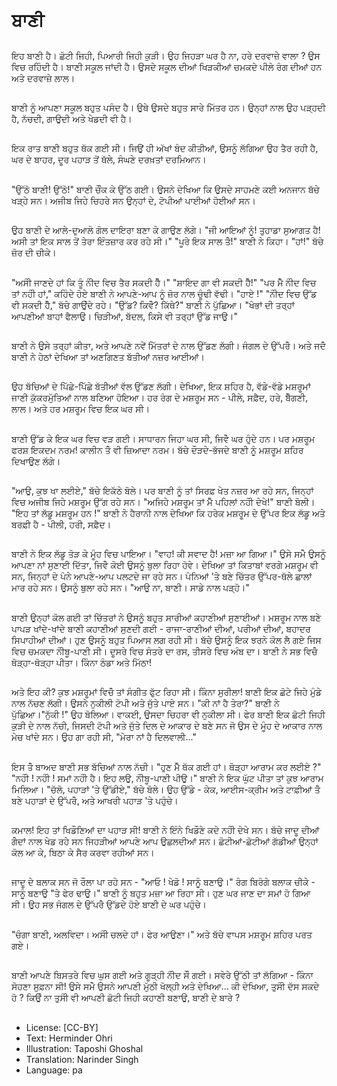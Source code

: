 # ਬਾਣੀ

##
ਇਹ ਬਾਣੀ ਹੈ। ਛੋਟੀ ਜਿਹੀ, ਪਿਆਰੀ ਜਿਹੀ ਕੁੜੀ। ਉਹ ਜਿਹੜਾ ਘਰ ਹੈ ਨਾ, ਹਰੇ ਦਰਵਾਜ਼ੇ ਵਾਲਾ ?
ਉਸ ਵਿਚ ਰਹਿੰਦੀ ਹੈ। ਬਾਣੀ ਸਕੂਲ ਜਾਂਦੀ ਹੈ।
ਉਸਦੇ ਸਕੂਲ ਦੀਆਂ ਖਿੜਕੀਆਂ ਚਮਕਦੇ ਪੀਲੇ ਰੰਗ ਦੀਆਂ ਹਨ ਅਤੇ ਦਰਵਾਜ਼ੇ ਲਾਲ।

##
ਬਾਣੀ ਨੂੰ ਆਪਣਾ ਸਕੂਲ ਬਹੁਤ ਪਸੰਦ ਹੈ।
ਉਥੇ ਉਸਦੇ ਬਹੁਤ ਸਾਰੇ ਮਿੱਤਰ ਹਨ। ਉਨ੍ਹਾਂ ਨਾਲ ਉਹ ਪੜ੍ਹਦੀ ਹੈ, ਨੱਚਦੀ, ਗਾਉਦੀ ਅਤੇ ਖੇਡਦੀ ਵੀ ਹੈ।

##
ਇਕ ਰਾਤ ਬਾਣੀ ਬਹੁਤ ਥੱਕ ਗਈ ਸੀ। ਜਿਉਂ ਹੀ ਅੱਖਾਂ ਬੰਦ ਕੀਤੀਆਂ, ਉਸਨੂੰ ਲੱਗਿਆ ਉਹ ਤੈਰ ਰਹੀ ਹੈ, ਘਰ ਦੇ ਬਾਹਰ, ਦੂਰ ਪਹਾੜ ਤੋਂ ਥੱਲੇ, ਸੰਘਣੇ ਦਰਖ਼ਤਾਂ ਦਰਮਿਆਨ।

##
"ਉੱਠੋ ਬਾਣੀ! ਉੱਠੋ!" ਬਾਣੀ ਚੌੰਕ ਕੇ ਉੱਠ ਗਈ।
ਉਸਨੇ ਦੇਖਿਆ ਕਿ ਉਸਦੇ ਸਾਹਮਣੇ ਕਈ ਅਨਜਾਨ ਬੱਚੇ ਖੜ੍ਹੇ ਸਨ।
ਅਜੀਬ ਜਿਹੇ ਚਿਹਰੇ ਸਨ ਉਨ੍ਹਾਂ ਦੇ, ਟੋਪੀਆਂ ਪਾਈਆਂ ਹੋਈਆਂ ਸਨ।

##
ਉਹ ਬਾਣੀ ਦੇ ਆਲੇ-ਦੁਆਲੇ ਗੋਲ ਦਾਇਰਾ ਬਣਾ ਕੇ ਗਾਉਣ ਲੱਗੇ।
"ਜੀ ਆਇਆਂ ਨੂੰ! ਤੁਹਾਡਾ ਸੁਆਗਤ ਹੈ! ਅਸੀ ਤਾਂ ਇਕ ਸਾਲ ਤੋਂ ਤੇਰਾ ਇੰਤਜ਼ਾਰ ਕਰ ਰਹੇ ਸੀ।"
"ਪੂਰੇ ਇਕ ਸਾਲ ਤੋੰ!" ਬਾਣੀ ਨੇ ਕਿਹਾ। "ਹਾਂ!" ਬੱਚੇ ਜ਼ੋਰ ਦੀ ਚੀਕੇ।

##
"ਅਸੀੰ ਜਾਣਦੇ ਹਾਂ ਕਿ ਤੂੰ ਨੀੰਦ ਵਿਚ ਤੈਰ ਸਕਦੀ ਹੈੰ।"
"ਸ਼ਾਇਦ ਗਾ ਵੀ ਸਕਦੀ ਹੈੰ!"
"ਪਰ ਮੈੰ ਨੀੰਦ ਵਿਚ ਤਾਂ ਨਹੀੰ ਹਾਂ," ਕਹਿੰਦੇ ਹੋਏ ਬਾਣੀ ਨੇ ਆਪਣੇ-ਆਪ ਨੂੰ ਜ਼ੋਰ ਨਾਲ ਚੂੰਢੀ ਵੱਢੀ। "ਹਾਏ !"
"ਨੀੰਦ ਵਿਚ ਉੱਡ ਵੀ ਸਕਦੀ ਹੈੰ," ਬੱਚੇ ਗਾਉੰਦੇ ਰਹੇ। "ਉੱਡ? ਕਿਵੇੰ? ਕਿੱਥੇ?" ਬਾਣੀ ਨੇ ਪੁੱਛਿਆ।
"ਖੰਭਾਂ ਦੀ ਤਰ੍ਹਾਂ ਆਪਣੀਆਂ ਬਾਹਾਂ ਫੈਲਾਉ। ਚਿੜੀਆਂ, ਬੱਦਲ, ਕਿਸੇ ਵੀ ਤਰ੍ਹਾਂ ਉੱਡ ਜਾਉ।"

##
ਬਾਣੀ ਨੇ ਉਸੇ ਤਰ੍ਹਾਂ ਕੀਤਾ, ਅਤੇ ਆਪਣੇ ਨਵੇਂ ਮਿੱਤਰਾਂ ਦੇ ਨਾਲ ਉੱਡਣ ਲੱਗੀ।
ਜੰਗਲ ਦੇ ਉੱਪਰੋੰ। ਅਤੇ ਜਦੋੰ ਬਾਣੀ ਨੇ ਹੇਠਾਂ ਦੇਖਿਆ ਤਾਂ ਅਣਗਿਣਤ ਬੱਤੀਆਂ ਨਜ਼ਰ ਆਈਆਂ।

##
ਉਹ ਬੱਚਿਆਂ ਦੇ ਪਿੱਛੇ-ਪਿੱਛੇ ਬੱਤੀਆਂ ਵੱਲ ਉੱਡਣ ਲੱਗੀ।
ਦੇਖਿਆ, ਇਕ ਸ਼ਹਿਰ ਹੈ, ਵੱਡੇ-ਵੱਡੇ ਮਸ਼ਰੂਮਾਂ ਜਾਣੀ ਕੁੱਕਰਮੁੱਤਿਆਂ ਨਾਲ ਬਣਿਆ ਹੋਇਆ।
ਹਰ ਰੰਗ ਦੇ ਮਸ਼ਰੂਮ ਸਨ - ਪੀਲੇ, ਸਫ਼ੈਦ, ਹਰੇ, ਬੈੰਗਣੀ, ਲਾਲ।
ਅਤੇ ਹਰ ਮਸ਼ਰੂਮ ਵਿਚ ਇਕ ਘਰ ਸੀ।

##
ਬਾਣੀ ਉੱਡ ਕੇ ਇਕ ਘਰ ਵਿਚ ਵੜ ਗਈ।
ਸਾਧਾਰਨ ਜਿਹਾ ਘਰ ਸੀ, ਜਿਵੇੰ ਘਰ ਹੁੰਦੇ ਹਨ।
ਪਰ ਮਸ਼ਰੂਮ ਫਰਸ਼ ਇਕਦਮ ਨਰਮ!
ਕਾਲੀਨ ਤੋੰ ਵੀ ਜ਼ਿਆਦਾ ਨਰਮ।
ਬੱਚੇ ਦੌੜਦੇ-ਭੱਜਦੇ ਬਾਣੀ ਨੂੰ ਮਸ਼ਰੂਮ ਸ਼ਹਿਰ ਦਿਖਾਉਣ ਲੱਗੇ।

##
"ਆਉ, ਕੁਝ ਖਾ ਲਈਏ," ਬੱਚੇ ਇਕੱਠੇ ਬੋਲੇ।
ਪਰ ਬਾਣੀ ਨੂੰ ਤਾਂ ਸਿਰਫ਼ ਖੇਤ ਨਜ਼ਰ ਆ ਰਹੇ ਸਨ, ਜਿਨ੍ਹਾਂ ਵਿਚ ਅਜੀਬ ਜਿਹੇ ਮਸ਼ਰੂਮ ਉੱਗ ਰਹੇ ਸਨ।
"ਅਜਿਹੇ ਮਸ਼ਰੂਮ ਤਾਂ ਮੈੰ ਪਹਿਲਾਂ ਨਹੀੰ ਦੇਖੇ!" ਬਾਣੀ ਬੋਲੀ।
"ਇਹ ਤਾਂ ਲੱਡੂ ਮਸ਼ਰੂਮ ਹਨ !" ਬਾਣੀ ਨੇ ਹੈਰਾਨੀ ਨਾਲ ਦੇਖਿਆ ਕਿ ਹਰੇਕ ਮਸ਼ਰੂਮ ਦੇ ਉੱਪਰ ਇਕ ਲੱਡੂ ਅਤੇ ਬਰਫ਼ੀ ਹੈ - ਪੀਲੀ, ਹਰੀ, ਸਫ਼ੈਦ।

##
ਬਾਣੀ ਨੇ ਇਕ ਲੱਡੂ ਤੋੜ ਕੇ ਮੂੰਹ ਵਿਚ ਪਾਇਆ।
"ਵਾਹ! ਕੀ ਸਵਾਦ ਹੈ! ਮਜ਼ਾ ਆ ਗਿਆ।" ਉਸੇ ਸਮੇੰ ਉਸਨੂੰ ਆਪਣਾ ਨਾਂ ਸੁਣਾਈ ਦਿੱਤਾ, ਜਿਵੇੰ ਕੋਈ ਉਸਨੂੰ ਬੁਲਾ ਰਿਹਾ ਹੋਵੇ। ਦੇਖਿਆ ਤਾਂ ਕਿਤਾਬਾਂ ਵਰਗੇ ਮਸ਼ਰੂਮ ਵੀ ਸਨ, ਜਿਨ੍ਹਾਂ ਦੇ ਪੰਨੇ ਆਪਣੇ-ਆਪ ਪਲਟਦੇ ਜਾ ਰਹੇ ਸਨ।
ਪੰਨਿਆਂ 'ਤੇ ਬਣੇ ਚਿੱਤਰ ਉੱਪਰ-ਥੱਲੇ ਛਾਲਾਂ ਮਾਰ ਰਹੇ ਸਨ। ਉਸਨੂੰ ਬੁਲਾ ਰਹੇ ਸਨ।
"ਆਉ ਨਾ, ਬਾਣੀ। ਸਾਡੇ ਨਾਲ ਪੜ੍ਹੋ।"

##
ਬਾਣੀ ਉਨ੍ਹਾਂ ਕੋਲ ਗਈ ਤਾਂ ਚਿੱਤਰਾਂ ਨੇ ਉਸਨੂੰ ਬਹੁਤ ਸਾਰੀਆਂ ਕਹਾਣੀਆਂ ਸੁਣਾਈਆਂ।
ਮਸ਼ਰੂਮ ਨਾਲ ਬਣੇ ਪਾਪੜ ਖਾਂਦੇ-ਖਾਂਦੇ ਬਾਣੀ ਕਹਾਣੀਆਂ ਸੁਣਦੀ ਗਈ - ਰਾਜਾ-ਰਾਣੀਆਂ ਦੀਆਂ, ਪਰੀਆਂ ਦੀਆਂ, ਬਹਾਦਰ ਸਿਪਾਹੀਆਂ ਦੀਆਂ। ਹੁਣ ਉਸਨੂੰ ਬਹੁਤ ਪਿਆਸ ਲਗ ਰਹੀ ਸੀ। ਬੱਚੇ ਉਸਨੂੰ ਇਕ ਝਰਨੇ ਕੋਲ ਲੈ ਗਏ ਜਿਸ ਵਿਚ ਚਮਕਦਾ ਨੀੰਬੂ-ਪਾਣੀ ਸੀ। ਦੂਸਰੇ ਵਿਚ ਸੰਤਰੇ ਦਾ ਰਸ, ਤੀਸਰੇ ਵਿਚ ਅੰਬ ਦਾ।
ਬਾਣੀ ਨੇ ਸਭ ਵਿਚੋੰ ਥੋੜ੍ਹਾ-ਥੋੜ੍ਹਾ ਪੀਤਾ। ਕਿੰਨਾ ਠੰਡਾ ਅਤੇ ਮਿੱਠਾ!

##
ਅਤੇ ਇਹ ਕੀ? ਕੁਝ ਮਸ਼ਰੂਮਾਂ ਵਿਚੋੰ ਤਾਂ ਸੰਗੀਤ ਫੁੱਟ ਰਿਹਾ ਸੀ। ਕਿੰਨਾ ਸੁਰੀਲਾ!
ਬਾਣੀ ਇਕ ਛੋਟੇ ਜਿਹੇ ਮੁੰਡੇ ਨਾਲ ਨੱਚਣ ਲੱਗੀ। ਉਸਨੇ ਨੁਕੀਲੀ ਟੋਪੀ ਅਤੇ ਜੁੱਤੇ ਪਾਏ ਸਨ।
"ਕੀ ਨਾਂ ਹੈ ਤੇਰਾ?" ਬਾਣੀ ਨੇ ਪੁੱਛਿਆ।"ਨੁੱਕੀ !" ਉਹ ਬੋਲਿਆ। ਵਾਕਈ, ਉਸਦਾ ਚਿਹਰਾ ਵੀ ਨੁਕੀਲਾ ਸੀ।
ਫੇਰ ਬਾਣੀ ਇਕ ਛੋਟੀ ਜਿਹੀ ਕੁੜੀ ਦੇ ਨਾਲ ਨੱਚੀ, ਜਿਸਦੀ ਟੋਪੀ ਅਤੇ ਜੁੱਤੇ ਦਿਲ ਦੇ ਆਕਾਰ ਦੇ ਬਣੇ ਸਨ ਜੋ ਉਸ ਦੇ ਮੂੰਹ ਦੇ ਆਕਾਰ ਨਾਲ ਮੇਚ ਖਾਂਦੇ ਸਨ। ਉਹ ਗਾ ਰਹੀ ਸੀ, "ਮੇਰਾ ਨਾਂ ਹੈ ਦਿਲਵਾਲੀ…"

##
ਇਸ ਤੋੰ ਬਾਅਦ ਬਾਣੀ ਸਭ ਬੱਚਿਆਂ ਨਾਲ ਨੱਚੀ। "ਹੁਣ ਮੈੰ ਥੱਕ ਗਈ ਹਾਂ। ਥੋੜ੍ਹਾ ਆਰਾਮ ਕਰ ਲਈਏ ?"
"ਨਹੀੰ ! ਨਹੀੰ ! ਸਮਾਂ ਨਹੀੰ ਹੈ। ਇਹ ਲਉ, ਨੀੰਬੂ-ਪਾਣੀ ਪੀਉ।"
ਬਾਣੀ ਨੇ ਇਕ ਘੁੱਟ ਪੀਤਾ ਤਾਂ ਕੁਝ ਆਰਾਮ ਮਿਲਿਆ।
"ਚੱਲੋ, ਪਹਾੜਾਂ 'ਤੇ ਉੱਡੀਏ," ਬੱਚੇ ਬੋਲੇ। ਉਹ ਉੱਡੇ - ਕੇਕ, ਆਈਸ-ਕ੍ਰੀਮ ਅਤੇ ਟਾਫ਼ੀਆਂ ਤੋੰ
ਬਣੇ ਪਹਾੜਾਂ ਦੇ ਉੱਪਰੋੰ, ਅਤੇ ਆਖਰੀ ਪਹਾੜ 'ਤੇ ਪਹੁੰਚੇ।

##
ਕਮਾਲ! ਇਹ ਤਾਂ ਖਿਡੌਣਿਆਂ ਦਾ ਪਹਾੜ ਸੀ!
ਬਾਣੀ ਨੇ ਇੰਨੇ ਖਿਡੌਣੇ ਕਦੇ ਨਹੀੰ ਦੇਖੇ ਸਨ।
ਬੱਚੇ ਜਾਦੂ ਦੀਆਂ ਗੇੰਦਾਂ ਨਾਲ ਖੇਡ ਰਹੇ ਸਨ ਜਿਹੜੀਆਂ ਆਪਣੇ ਆਪ ਉਛਲਦੀਆਂ ਸਨ।
ਛੋਟੀਆਂ-ਛੋਟੀਆਂ ਗੱਡੀਆਂ ਉਨ੍ਹਾਂ ਕੋਲ ਆ ਕੇ,
ਬਿਠਾ ਕੇ ਸੈਰ ਕਰਵਾ ਰਹੀਆਂ ਸਨ।

##
ਜਾਦੂ ਦੇ ਬਲਾਕ ਸਨ ਜੋ ਰੌਲਾ ਪਾ ਰਹੇ ਸਨ - "ਆਓ ! ਖੇਡੋ ! ਸਾਨੂੰ ਬਣਾਉ।"
ਰੰਗ ਬਿਰੰਗੇ ਬਲਾਕ ਚੀਕੇ - ਸਾਨੂੰ ਬਣਾਉ "ਤੇ ਫੇਰ ਢਾਉ।"
ਬਾਣੀ ਨੂੰ ਬਹੁਤ ਮਜ਼ਾ ਆ ਰਿਹਾ ਸੀ।
ਹੁਣ ਘਰ ਜਾਣ ਦਾ ਸਮਾਂ ਹੋ ਗਿਆ ਸੀ।
ਉਹ ਸਭ ਜੰਗਲ ਦੇ ਉੱਪਰੋੰ ਉੱਡਦੇ ਹੋਏ ਬਾਣੀ ਦੇ ਘਰ ਪਹੁੰਚੇ।

##
"ਚੰਗਾ ਬਾਣੀ, ਅਲਵਿਦਾ। ਅਸੀੰ ਚਲਦੇ ਹਾਂ। ਫੇਰ ਆਉਣਾ।"
ਅਤੇ ਬੱਚੇ ਵਾਪਸ ਮਸ਼ਰੂਮ ਸ਼ਹਿਰ ਪਰਤ ਗਏ।

##
ਬਾਣੀ ਆਪਣੇ ਬਿਸਤਰੇ ਵਿਚ ਘੁਸ ਗਈ ਅਤੇ ਗੂੜ੍ਹੀ ਨੀੰਦ ਸੌੰ ਗਈ।
ਸਵੇਰੇ ਉੱਠੀ ਤਾਂ ਲੱਗਿਆ - ਕਿੰਨਾ ਸੋਹਣਾ ਸੁਫ਼ਨਾ ਸੀ!
ਉਸੇ ਸਮੇੰ ਉਸਨੇ ਆਪਣੀ ਮੁੱਠੀ ਖੋਲ੍ਹੀ ਅਤੇ ਦੇਖਿਆ…
ਕੀ ਦੇਖਿਆ, ਤੁਸੀੰ ਦੱਸ ਸਕਦੇ ਹੋ ?
ਕਿਉੰ ਨਾ ਤੁਸੀੰ ਵੀ ਆਪਣੀ ਛੋਟੀ ਜਿਹੀ ਕਹਾਣੀ ਬਣਾਉ, ਬਾਣੀ ਦੇ ਬਾਰੇ ?

##
* License: [CC-BY]
* Text: Herminder Ohri
* Illustration: Taposhi Ghoshal
* Translation: Narinder Singh
* Language: pa
